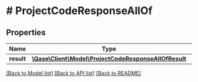 # # ProjectCodeResponseAllOf

## Properties

Name | Type | Description | Notes
------------ | ------------- | ------------- | -------------
**result** | [**\Qase\Client\Model\ProjectCodeResponseAllOfResult**](ProjectCodeResponseAllOfResult.md) |  | [optional]

[[Back to Model list]](../../README.md#models) [[Back to API list]](../../README.md#endpoints) [[Back to README]](../../README.md)
